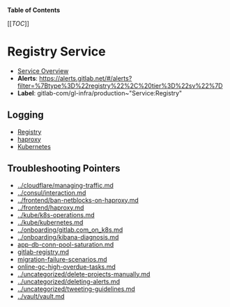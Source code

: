 <!-- MARKER: do not edit this section directly. Edit services/service-catalog.yml then run scripts/generate-docs -->

**Table of Contents**

[[_TOC_]]

#  Registry Service
* [Service Overview](https://dashboards.gitlab.net/d/registry-main/registry-overview)
* **Alerts**: https://alerts.gitlab.net/#/alerts?filter=%7Btype%3D%22registry%22%2C%20tier%3D%22sv%22%7D
* **Label**: gitlab-com/gl-infra/production~"Service:Registry"

## Logging

* [Registry](https://log.gprd.gitlab.net/goto/9ec8a738ca23a17a9d7b61b4c3a9c96e)
* [haproxy](https://console.cloud.google.com/logs/viewer?project=gitlab-production&interval=PT1H&resource=gce_instance&customFacets=labels.%22compute.googleapis.com%2Fresource_name%22&advancedFilter=labels.tag%3D%22haproxy%22%0Alabels.%22compute.googleapis.com%2Fresource_name%22%3A%22fe-registry-%22)
* [Kubernetes](https://log.gprd.gitlab.net/goto/d614a5576099ff797be559c89fe88baa)

## Troubleshooting Pointers

* [../cloudflare/managing-traffic.md](../cloudflare/managing-traffic.md)
* [../consul/interaction.md](../consul/interaction.md)
* [../frontend/ban-netblocks-on-haproxy.md](../frontend/ban-netblocks-on-haproxy.md)
* [../frontend/haproxy.md](../frontend/haproxy.md)
* [../kube/k8s-operations.md](../kube/k8s-operations.md)
* [../kube/kubernetes.md](../kube/kubernetes.md)
* [../onboarding/gitlab.com_on_k8s.md](../onboarding/gitlab.com_on_k8s.md)
* [../onboarding/kibana-diagnosis.md](../onboarding/kibana-diagnosis.md)
* [app-db-conn-pool-saturation.md](app-db-conn-pool-saturation.md)
* [gitlab-registry.md](gitlab-registry.md)
* [migration-failure-scenarios.md](migration-failure-scenarios.md)
* [online-gc-high-overdue-tasks.md](online-gc-high-overdue-tasks.md)
* [../uncategorized/delete-projects-manually.md](../uncategorized/delete-projects-manually.md)
* [../uncategorized/deleting-alerts.md](../uncategorized/deleting-alerts.md)
* [../uncategorized/tweeting-guidelines.md](../uncategorized/tweeting-guidelines.md)
* [../vault/vault.md](../vault/vault.md)
<!-- END_MARKER -->


<!-- ## Summary -->

<!-- ## Architecture -->

<!-- ## Performance -->

<!-- ## Scalability -->

<!-- ## Availability -->

<!-- ## Durability -->

<!-- ## Security/Compliance -->

<!-- ## Monitoring/Alerting -->

<!-- ## Links to further Documentation -->
